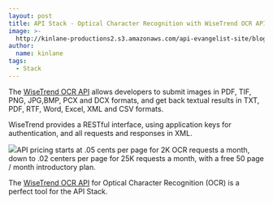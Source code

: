 ```yaml
---
layout: post
title: API Stack - Optical Character Recognition with WiseTrend OCR API
image: >-
  http://kinlane-productions2.s3.amazonaws.com/api-evangelist-site/blog/WiseTrend-OCR-API-Logo.png
author:
  name: kinlane
tags:
  - Stack
---
```

The [WiseTrend OCR API](http://www.wisetrend.com/WiseTREND_Online_OCR_API_v2.0.htm "Wisetrend OCR API") allows developers to submit images in PDF, TIF, PNG, JPG,BMP, PCX and DCX formats, and get back textual results in TXT, PDF, RTF, Word, Excel, XML and CSV formats.

WiseTrend provides a RESTful interface, using application keys for authentication, and all requests and responses in XML.

![](https://s3.amazonaws.com/kinlane-productions2/pdf-optical-character-recognition.jpg)API pricing starts at .05 cents per page for 2K OCR requests a month, down to .02 centers per page for 25K requests a month, with a free 50 page / month introductory plan.

The [WiseTrend OCR API](http://www.wisetrend.com/WiseTREND_Online_OCR_API_v2.0.htm "Wisetrend OCR API") for Optical Character Recognition (OCR) is a perfect tool for the API Stack.